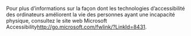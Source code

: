 <Token xmlns:xlink="http://www.w3.org/1999/xlink">Pour plus d’informations sur la façon dont les technologies d’accessibilité des ordinateurs améliorent la vie des personnes ayant une incapacité physique, consultez le <externalLink xmlns="http://ddue.schemas.microsoft.com/authoring/2003/5"><linkText>site web Microsoft Accessibility</linkText><linkUri>http://go.microsoft.com/fwlink/?LinkId=8431</linkUri></externalLink>.</Token>

<!--HONumber=May16_HO1-->


